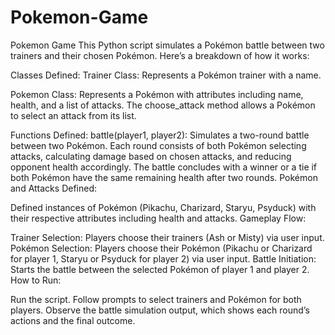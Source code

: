 # Pokemon-Game
Pokemon Game
This Python script simulates a Pokémon battle between two trainers and their chosen Pokémon. Here’s a breakdown of how it works:

Classes Defined:
Trainer Class: Represents a Pokémon trainer with a name.

Pokemon Class: Represents a Pokémon with attributes including name, health, and a list of attacks. The choose_attack method allows a Pokémon to select an attack from its list.

Functions Defined:
battle(player1, player2): Simulates a two-round battle between two Pokémon. Each round consists of both Pokémon selecting attacks, calculating damage based on chosen attacks, and reducing opponent health accordingly. The battle concludes with a winner or a tie if both Pokémon have the same remaining health after two rounds.
Pokémon and Attacks Defined:

Defined instances of Pokémon (Pikachu, Charizard, Staryu, Psyduck) with their respective attributes including health and attacks.
Gameplay Flow:

Trainer Selection: Players choose their trainers (Ash or Misty) via user input.
Pokémon Selection: Players choose their Pokémon (Pikachu or Charizard for player 1, Staryu or Psyduck for player 2) via user input.
Battle Initiation: Starts the battle between the selected Pokémon of player 1 and player 2.
How to Run:

Run the script.
Follow prompts to select trainers and Pokémon for both players.
Observe the battle simulation output, which shows each round’s actions and the final outcome.
